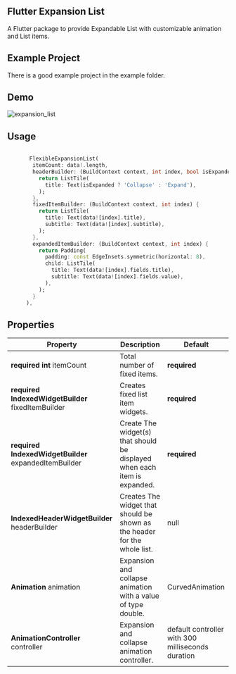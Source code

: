 ## Flutter Expansion List
A Flutter package to provide Expandable List with customizable animation
and List items.

## Example Project

There is a good example project in the example folder. 

## Demo

![expansion_list](https://user-images.githubusercontent.com/13411466/147857567-5b6a1f3f-09a5-4e66-9a56-9394e24083b1.gif)

## Usage

```dart

       FlexibleExpansionList(
        itemCount: data!.length,
        headerBuilder: (BuildContext context, int index, bool isExpanded) {
          return ListTile(
            title: Text(isExpanded ? 'Collapse' : 'Expand'),
          );
        },
        fixedItemBuilder: (BuildContext context, int index) {
          return ListTile(
            title: Text(data![index].title),
            subtitle: Text(data![index].subtitle),
          );
        },
        expandedItemBuilder: (BuildContext context, int index) {
          return Padding(
            padding: const EdgeInsets.symmetric(horizontal: 8),
            child: ListTile(
              title: Text(data![index].fields.title),
              subtitle: Text(data![index].fields.value),
            ),
          );
        }
      ),
```

## Properties

| Property                                              | Description                                                               | Default                                           |
| ----------------------------------------------------- | ------------------------------------------------------------------------- | ------------------------------------------------- |
| **required int** itemCount                            | Total number of fixed items.                                              | **required**                                      |
| **required IndexedWidgetBuilder** fixedItemBuilder    | Creates fixed list item widgets.                                          | **required**                                      |
| **required IndexedWidgetBuilder** expandedItemBuilder | Create The widget(s) that should be displayed when each item is expanded. | **required**                                      |
| **IndexedHeaderWidgetBuilder** headerBuilder          | Creates The widget that should be shown as the header for the whole list. | null                                              |
| **Animation<double>** animation                       | Expansion and collapse animation with a value of type double.             | CurvedAnimation                                   |
| **AnimationController** controller                    | Expansion and collapse animation controller.                              | default controller with 300 milliseconds duration |
